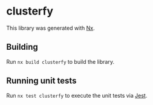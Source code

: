 # clusterfy

This library was generated with [Nx](https://nx.dev).

## Building

Run `nx build clusterfy` to build the library.

## Running unit tests

Run `nx test clusterfy` to execute the unit tests via [Jest](https://jestjs.io).
